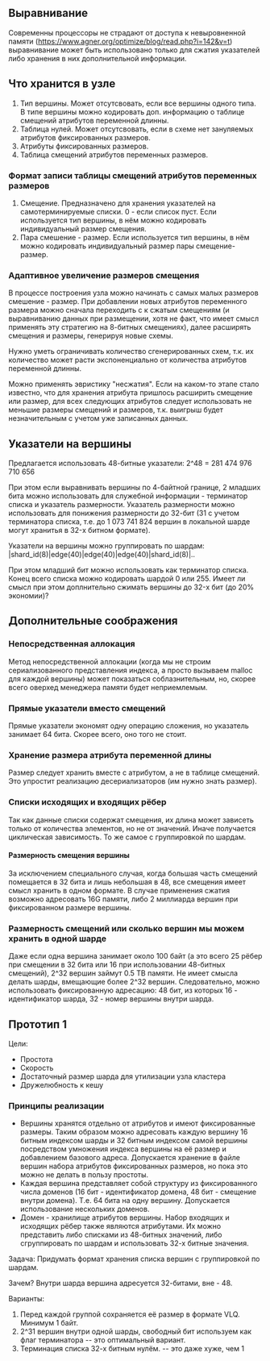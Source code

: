 ## Выравнивание

Современны процессоры не страдают от доступа к невыровненной памяти 
(https://www.agner.org/optimize/blog/read.php?i=142&v=t) выравнивание может 
быть использовано только для сжатия указателей либо хранения в них дополнительной
информации.  
 
## Что хранится в узле

1. Тип вершины. Может отсутсвовать, если все вершины одного типа. В типе вершины можно 
кодировать доп. информацию о таблице смещений атрибутов переменной длинны.
2. Таблица нулей. Может отсутсвовать, если в схеме нет зануляемых атрибутов фиксированных размеров.
3. Атрибуты фиксированных размеров. 
4. Таблица смещений атрибутов переменных размеров.

### Формат записи таблицы смещений атрибутов переменных размеров

1. Смещение. Предназначено для хранения указателей на самотерминируемые списки. 0 - если список пуст.
Если используется тип вершины, в нём можно кодировать индивидуальный размер смещения.
2. Пара смешение - размер. 
Если используется тип вершины, в нём можно кодировать индивидуальный размер пары смещение-размер.

### Адаптивное увеличение размеров смещения

В процессе построения узла можно начинать с самых малых размеров смешение - размер. При добавлении
новых атрибутов переменного размера можно сначала переходить с к сжатым смещениям (и выравниванию данных
при размещении, хотя не факт, что имеет смысл применять эту стратегию на 8-битных смещениях), далее 
расширять смещения и размеры, генерируя новые схемы.

Нужно уметь ограничивать количество сгенерированных схем, т.к. их количество может расти 
экспоненциально от количества атрибутов переменной длинны.

Можно применять эвристику "несжатия". Если на каком-то этапе стало известно, что для хранения 
атрибута пришлось расширить смещение или размер, для всех следующих атрибутов следует использовать
не меньшие размеры смещений и размеров, т.к. выигрыш будет незначительным с учетом уже записанных данных.

## Указатели на вершины

Предлагается использовать 48-битные указатели:
2^48 = 281 474 976 710 656

При этом если выравнивать вершины по 4-байтной границе, 2 младших бита можно использовать 
для служебной информации - терминатор списка и указатель размерности. Указатель размерности
можно использовать для понижения размерности до 32-бит (31 с учетом терминатора списка, т.е. 
до 1 073 741 824 вершин в локальной шарде могут хранитья в 32-x битном формате).

Указатели на вершины можно группировать по шардам:
|shard_id(8)|edge(40)|edge(40)|edge(40)|shard_id(8)|..

При этом младший бит можно использовать как терминатор списка. Конец всего списка можно кодировать 
шардой 0 или 255. Имеет ли смысл при этом доплнительно сжимать вершины до 32-x бит (до 20% экономии)?   

## Дополнительные соображения

### Непосредственная аллокация

Метод непосредственной аллокации (когда мы не строим сериализованного представления индекса, 
а просто вызываем malloc для каждой вершины) может показаться соблазнительным, но, скорее всего
оверхед менеджера памяти будет неприемлемым. 

### Прямые указатели вместо смещений

Прямые указатели экономят одну операцию сложения, но указатель занимает 64 бита. Скорее всего, 
оно того не стоит.

### Хранение размера атрибута переменной длины

Размер следует хранить вместе с атрибутом, а не в таблице смещений. Это упростит реализацию 
десериализаторов (им нужно знать размер).

### Списки исходящих и входящих рёбер

Так как данные списки содержат смещения, их длина может зависеть только от количества элементов,
но не от значений. Иначе получается циклическая зависимость. То же самое с группировкой по 
шардам.  

#### Размерность смещения вершины

За исключением специального случая, когда большая часть смещений помещается в 32 бита и лишь 
небольшая в 48, все смещения имеет смысл хранить в одном формате. В случае применения сжатия 
возможно адресовать 16G памяти, либо 2 миллиарда вершин при фиксированном размере вершины.

### Размерность смещений или сколько вершин мы можем хранить в одной шарде

Даже если одна вершина занимает около 100 байт (а это всего 25 рёбер при смещении в 32 бита или 16 при 
использовании 48-битных смещений), 2^32 вершин займут 0.5 TB памяти. Не имеет смысла делать шарды, 
вмещающие более 2^32 вершин. Следовательно, можно использовать фиксированную адресацию: 
48 бит, из которых 16 - идентификатор шарда, 32 - номер вершины внутри шарда.

## Прототип 1

Цели:
- Простота
- Скорость
- Достаточный размер шарда для утилизации узла кластера
- Дружелюбность к кешу

### Принципы реализации

- Вершины хранятся отдельно от атрибутов и имеют фиксированные размеры. Таким образом можно адресовать
каждую вершину 16 битным индексом шарды и 32 битным индексом самой вершины посредством умножения индекса
вершины на её размер и добавлением базового адреса. Допускается хранение в файле вершин набора атрибутов
фиксированных размеров, но пока это можно не делать в пользу простоты.
- Каждая вершина представляет собой структуру из фиксированного числа доменов (16 бит - идентификатор 
домена, 48 бит - смещение внутри домена). Т.е. 64 бита на одну вершину.  Допускается использование 
нескольких доменов.
- Домен - хранилище атрибутов вершины. Набор входящих и исходящих рёбер также являются атрибутами. 
Их можно представить либо списками из 48-битных значений, либо сгруппировать по шардам и использовать 
32-х битные значения.

Задача:
Придумать формат хранения списка вершин с группировкой по шардам. 

Зачем?
Внутри шарда вершина адресуется 32-битами, вне - 48.

Варианты:
1. Перед каждой группой сохраняется её размер в формате VLQ. Минимум 1 байт.
2. 2^31 вершин внутри одной шарды, свободный бит используем как флаг терминатора  -- это оптимальный вариант.
3. Терминация списка 32-х битным нулём. -- это даже хуже, чем 1